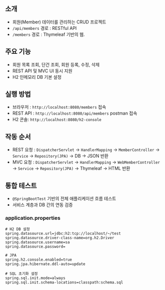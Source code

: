 ## 소개
- 회원(Member) 데이터를 관리하는 CRUD 프로젝트
- `/api/members` 경로 : RESTful API
- `/members` 경로 : Thymeleaf 기반의 웹.

## 주요 기능
- 회원 목록 조회, 단건 조회, 회원 등록, 수정, 삭제
- REST API 및 MVC UI 동시 지원
- H2 인메모리 DB 기본 설정

## 실행 방법
- 브라우저 : `http://localhost:8080/members` 접속
- REST API : `http://localhost:8080/api/members` postman 접속
- H2 콘솔: `http://localhost:8080/h2-console`

## 작동 순서
- REST 요청 : `DispatcherServlet` → `HandlerMapping` → `MemberController` → `Service` → `Repository(JPA)` → DB → JSON 반환
- MVC 요청 : `DispatcherServlet` → `HandlerMapping` → `WebMemberController` → `Service` → `Repository(JPA)` → Thymeleaf → HTML 반환

## 통합 테스트
- `@SpringBootTest` 기반의 전체 애플리케이션 흐름 테스트
- 서비스 계층과 DB 간의 연동 검증

### application.properties
```
# H2 DB 설정
spring.datasource.url=jdbc:h2:tcp://localhost/~/test
spring.datasource.driver-class-name=org.h2.Driver
spring.datasource.username=sa
spring.datasource.password=

# JPA
spring.h2.console.enabled=true
spring.jpa.hibernate.ddl-auto=update

# SQL 초기화 설정
spring.sql.init.mode=always
spring.sql.init.schema-locations=classpath:schema.sql
```